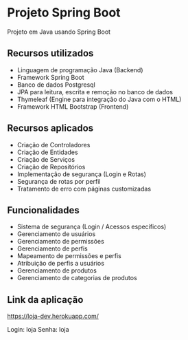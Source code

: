 # Projeto Spring Boot
Projeto em Java usando Spring Boot

## Recursos utilizados
- Linguagem de programação Java (Backend)
- Framework Spring Boot
- Banco de dados Postgresql
- JPA para leitura, escrita e remoção no banco de dados
- Thymeleaf (Engine para integração do Java com o HTML)
- Framework HTML Bootstrap (Frontend)

## Recursos aplicados
- Criação de Controladores
- Criação de Entidades
- Criação de Serviços
- Criação de Repositórios
- Implementação de segurança (Login e Rotas)
- Segurança de rotas por perfil
- Tratamento de erro com páginas customizadas

## Funcionalidades
- Sistema de segurança (Login / Acessos específicos)
- Gerenciamento de usuários
- Gerenciamento de permissões
- Gerenciamento de perfis
- Mapeamento de permissões e perfis
- Atribuição de perfis a usuários
- Gerenciamento de produtos
- Gerenciamento de categorias de produtos

## Link da aplicação
https://loja-dev.herokuapp.com/

Login: loja
Senha: loja
